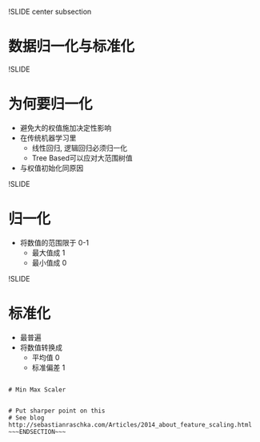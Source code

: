 !SLIDE center subsection

# 数据归一化与标准化


!SLIDE

# 为何要归一化

* 避免大的权值施加决定性影响
* 在传统机器学习里
  * 线性回归, 逻辑回归必须归一化
  * Tree Based可以应对大范围树值
* 与权值初始化同原因

!SLIDE

# 归一化

* 将数值的范围限于 0-1
  * 最大值成 1
  * 最小值成 0

!SLIDE

# 标准化

* 最普遍
* 将数值转换成
  * 平均值 0
  * 标准偏差 1



~~~SECTION:notes~~~

# Min Max Scaler


# Put sharper point on this
# See blog http://sebastianraschka.com/Articles/2014_about_feature_scaling.html
~~~ENDSECTION~~~
